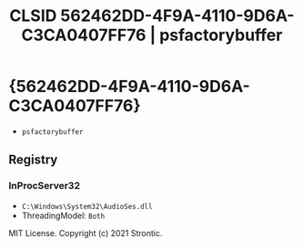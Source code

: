 ﻿---
title: "CLSID 562462DD-4F9A-4110-9D6A-C3CA0407FF76 | psfactorybuffer"
excerpt: What is COM-Object CLSID 562462DD-4F9A-4110-9D6A-C3CA0407FF76?
---

# {562462DD-4F9A-4110-9D6A-C3CA0407FF76}

* `psfactorybuffer`

## Registry


### InProcServer32

* `C:\Windows\System32\AudioSes.dll`
* ThreadingModel: `Both`

MIT License. Copyright (c) 2021 Strontic.


